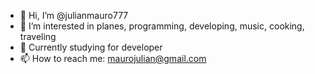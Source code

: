 - 👋 Hi, I’m @julianmauro777
- 👀 I’m interested in planes, programming, developing, music, cooking, traveling
- 🌱 Currently studying for developer
- 📫 How to reach me: maurojulian@gmail.com
<!---
julianmauro777/julianmauro777 is a ✨ special ✨ repository because its `README.md` (this file) appears on your GitHub profile.
You can click the Preview link to take a look at your changes.
--->
